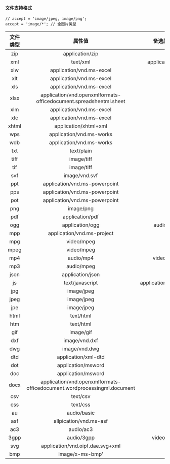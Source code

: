 #### 文件支持格式

```
// accept = 'image/jpeg, image/png';
accept = 'image/*'; // 全图片类型
```

|文件类型|属性值|备选属性值|
|:--:|:--:|:--:|
| zip |application/zip|
| xml |text/xml|application/xml|
| xlw |application/vnd.ms-excel|
| xlt |application/vnd.ms-excel|
| xls |application/vnd.ms-excel|
| xlsx |application/vnd.openxmlformats-officedocument.spreadsheetml.sheet||
| xlm |application/vnd.ms-excel|
| xlc |application/vnd.ms-excel|
| xhtml |application/xhtml+xml|
| wps |application/vnd.ms-works|
| wdb |application/vnd.ms-works|
| txt |text/plain|
| tiff |image/tiff|
| tif |image/tiff|
| svf |image/vnd.svf|
| ppt |application/vnd.ms-powerpoint|
| pps |application/vnd.ms-powerpoint|
| pot |application/vnd.ms-powerpoint|
| png |image/png|
| pdf |application/pdf|
| ogg |application/ogg|audio/ogg|
| mpp |application/vnd.ms-project|
| mpg |video/mpeg|
| mpeg |video/mpeg|
| mp4 |audio/mp4|video/mp4|
| mp3 |audio/mpeg|
| json |application/json|
| js |text/javascript|application/javascript|
| jpg |image/jpeg|
| jpeg |image/jpeg|
| jpe |image/jpeg|
| html |text/html|
| htm |text/html|
| gif |image/gif|
| dxf |image/vnd.dxf|
| dwg |image/vnd.dwg|
| dtd |application/xml-dtd|
| dot |application/msword|
| doc |application/msword|
| docx |application/vnd.openxmlformats-officedocument.wordprocessingml.document|
| csv |text/csv|
| css |text/css|
| au |audio/basic|
| asf |allpication/vnd.ms-asf|
| ac3 |audio/ac3|
|3gpp|audio/3gpp|video/3gpp|
|svg|application/vnd.oipf.dae.svg+xml||
|bmp|image/x-ms-bmp'||

